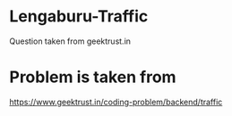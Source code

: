 # Lengaburu-Traffic
Question taken from geektrust.in

# Problem is taken from
https://www.geektrust.in/coding-problem/backend/traffic
